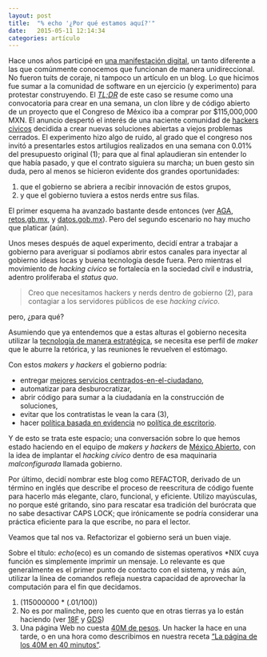 ```yaml
---
layout: post
title:  "% echo '¿Por qué estamos aquí?'"
date:   2015-05-11 12:14:34
categories: artículo
---
```


Hace unos años participé en [una manifestación digital](http://blog.codeandomexico.org/2015/03/19/app-rebelde-cambio-raiz/), un tanto diferente a las que comúnmente conocemos que funcionan de manera unidireccional. No fueron tuits de coraje, ni tampoco un artículo en un blog. Lo que hicimos fue sumar a la comunidad de software en un ejercicio (y experimento) para protestar construyendo. El [_TL;DR_](http://www.urbandictionary.com/define.php?term=TLDR) de este caso se resume como una convocatoria para crear en una semana, un clon libre y de código abierto de un proyecto que el Congreso de México iba a comprar por $115,000,000 MXN. El anuncio despertó el interés de una naciente comunidad de [hackers cívicos](http://blog.codeandomexico.org/2014/12/09/como-ser-hacker-civico/) decidida a crear nuevas soluciones abiertas a viejos problemas cerrados. El experimento hizo algo de ruido, al grado que el congreso nos invitó a presentarles estos artilugios realizados en una semana con 0.01% del presupuesto original (1); para que al final aplaudieran sin entender lo que había pasado, y que el contrato siguiera su marcha; un buen gesto sin duda, pero al menos se hicieron evidente dos grandes oportunidades:

1. que el gobierno se abriera a recibir innovación de estos grupos,
2. y que el gobierno tuviera a estos nerds entre sus filas.

El primer esquema ha avanzado bastante desde entonces (ver [AGA](http://aga.org.mx/), [retos.gb.mx](http://retos.gob.mx), y [datos.gob.mx](http://datos.gob.mx)). Pero del segundo escenario no hay mucho que platicar (aún).

Unos meses después de aquel experimento, decidí entrar a trabajar a gobierno para averiguar si podíamos abrir estos canales para inyectar al gobierno ideas locas y buena tecnología desde fuera. Pero mientras el movimiento de *hacking cívico* se fortalecía en la sociedad civil e industria, adentro proliferaba el *status quo*.

> Creo que necesitamos hackers y nerds dentro de gobierno (2), para contagiar a los servidores públicos de ese *hacking cívico*. 

pero, ¿para qué?

Asumiendo que ya entendemos que a estas alturas el gobierno necesita utilizar la [tecnología de manera estratégica](http://www.presidencia.gob.mx/edn/), se necesita ese perfil de *maker* que le aburre la retórica, y las reuniones le revuelven el estómago.

Con estos *makers y hackers* el gobierno podría:

- entregar [mejores servicios centrados-en-el-ciudadano](#),
- automatizar para desburocratizar,
- abrir código para sumar a la ciudadanía en la construcción de soluciones,
- evitar que los contratistas le vean la cara (3),
- hacer [política basada en evidencia](#) no [política de escritorio](#).

Y de esto se trata este espacio; una conversación sobre lo que hemos estado haciendo en el equipo de *makers y hackers* de [México Abierto](https://github.com/mxabierto/), con la idea de implantar el *hacking cívico* dentro de esa maquinaria *malconfigurada* llamada gobierno.

Por último, decidí nombrar este blog como REFACTOR, derivado de un término en inglés que describe el proceso de reescritura de código fuente para hacerlo más elegante, claro, funcional, y eficiente. Utilizo mayúsculas, no porque esté gritando, sino para rescatar esa tradición del burócrata que no sabe desactivar CAPS LOCK; que irónicamente se podría considerar una práctica eficiente para la que escribe, no para el lector.

Veamos que tal nos va. Refactorizar el gobierno será un buen viaje.

Sobre el título: *echo*(eco) es un comando de sistemas operativos *NIX cuya función es simplemente imprimir un mensaje. Lo relevante es que generalmente es el primer punto de contacto con el sistema, y más aún, utilizar la línea de comandos refleja nuestra capacidad de aprovechar la computación para el fin que decidamos.

1. (115000000 * (.01/100))
2. No es por malinche, pero les cuento que en otras tierras ya lo están haciendo (ver [18F](https://18f.gsa.gov/) y [GDS](https://gds.blog.gov.uk/))
3. Una página Web no cuesta [40M de pesos](#). Un hacker la hace en una tarde, o en una hora como describimos en nuestra receta [“La página de los 40M en 40 minutos”](#).

